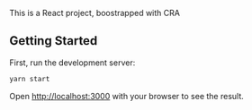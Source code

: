This is a React project, boostrapped with CRA

## Getting Started

First, run the development server:

```bash
yarn start
```

Open [http://localhost:3000](http://localhost:3000) with your browser to see the result.
